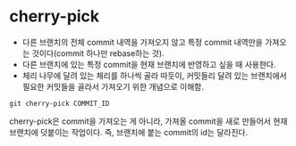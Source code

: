 # cherry-pick

* 다른 브랜치의 전체 commit 내역을 가져오지 않고 특정 commit 내역만을 가져오는 것이다(commit 하나만 rebase하는 것). 
*  다른 브랜치에 있는 특정 commit을 현재 브랜치에 반영하고 싶을 때 사용한다. 
* 체리 나무에 달려 있는 체리를 하나씩 골라 따듯이, 커밋들리 달려 있는 브랜치에서 필요한 커밋들을 골라서 가져오기 위한 개념으로 이해함.

```
git cherry-pick COMMIT_ID
```

cherry-pick은 commit을 가져오는 게 아니라, 가져올 commit을 새로 만들어서 현재 브랜치에 덧붙이는 작업이다. 즉, 브랜치에 붙는 commit의 id는 달라진다.
